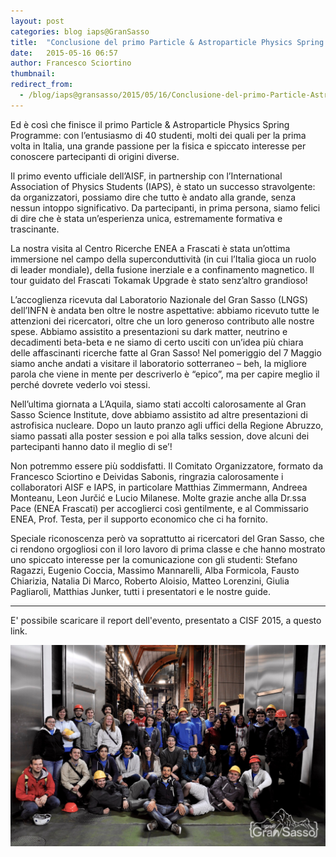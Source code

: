 ```yaml
---
layout: post
categories: blog iaps@GranSasso
title:  "Conclusione del primo Particle & Astroparticle Physics Spring Programme"
date:   2015-05-16 06:57
author: Francesco Sciortino
thumbnail: 
redirect_from:
  - /blog/iaps@gransasso/2015/05/16/Conclusione-del-primo-Particle-Astroparticle-Physics-Spring-Programme.html
---
```


Ed è così che finisce il primo Particle & Astroparticle Physics Spring Programme: con l’entusiasmo di 40 studenti, molti dei quali per la prima volta in Italia, una grande passione per la fisica e spiccato interesse per conoscere partecipanti di origini diverse. 

Il primo evento ufficiale dell’AISF, in partnership con l’International Association of Physics Students (IAPS), è stato un successo stravolgente: da organizzatori, possiamo dire che tutto è andato alla grande, senza nessun intoppo significativo. Da partecipanti, in prima persona, siamo felici di dire che è stata un’esperienza unica, estremamente formativa e trascinante.

La nostra visita al Centro Ricerche ENEA a Frascati è stata un’ottima immersione nel campo della superconduttività (in cui l’Italia gioca un ruolo di leader mondiale), della fusione inerziale e a confinamento magnetico. Il tour guidato del Frascati Tokamak Upgrade è stato senz’altro grandioso!

 L’accoglienza ricevuta dal Laboratorio Nazionale del Gran Sasso (LNGS) dell’INFN è andata ben oltre le nostre aspettative: abbiamo ricevuto tutte le attenzioni dei ricercatori, oltre che un loro generoso contributo alle nostre spese. Abbiamo assistito a presentazioni su dark matter, neutrino e decadimenti beta-beta e ne siamo di certo usciti con un’idea più chiara delle affascinanti ricerche fatte al Gran Sasso! Nel pomeriggio del 7 Maggio siamo anche andati a visitare il laboratorio sotterraneo – beh, la migliore parola che viene in mente per descriverlo è “epico”, ma per capire meglio il perché dovrete vederlo voi stessi.

Nell’ultima giornata a L’Aquila, siamo stati accolti calorosamente al Gran Sasso Science Institute, dove abbiamo assistito ad altre presentazioni di astrofisica nucleare. Dopo un lauto pranzo agli uffici della Regione Abruzzo, siamo passati alla poster session e poi alla talks session, dove alcuni dei partecipanti hanno dato il meglio di se’!

Non potremmo essere più soddisfatti. Il Comitato Organizzatore, formato da Francesco Sciortino e Deividas Sabonis, ringrazia calorosamente i collaboratori AISF e IAPS, in particolare Matthias Zimmermann, Andreea Monteanu, Leon Jurčić e Lucio Milanese.  Molte grazie anche alla Dr.ssa Pace (ENEA Frascati) per accoglierci così gentilmente, e al Commissario ENEA, Prof. Testa, per il supporto economico che ci ha fornito.

Speciale riconoscenza però va soprattutto ai ricercatori del Gran Sasso, che ci rendono orgogliosi con il loro lavoro di prima classe e che hanno mostrato uno spiccato interesse per la comunicazione con gli studenti: Stefano Ragazzi, Eugenio Coccia, Massimo Mannarelli, Alba Formicola, Fausto Chiarizia, Natalia Di Marco, Roberto Aloisio, Matteo Lorenzini, Giulia Pagliaroli, Matthias Junker, tutti i presentatori e le nostre guide. 

---

E' possibile scaricare il report dell'evento, presentato a CISF 2015, a questo link. 

![](/img/photos/2015-GranSasso/group01.jpg)
